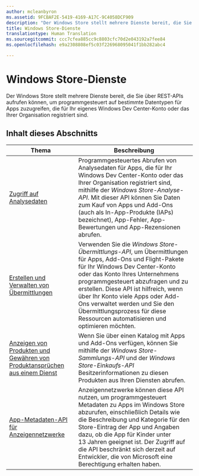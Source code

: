```yaml
---
author: mcleanbyron
ms.assetid: 9FCBAF2E-5419-4169-A17C-9C4058DCF909
description: "Der Windows Store stellt mehrere Dienste bereit, die Sie über REST-APIs aufrufen können, um programmgesteuert auf bestimmte Datentypen für Apps zugreifen können, die für Ihr eigenes oder das Windows Dev Center-Konto Ihrer Organisation registriert sind."
title: Windows Store-Dienste
translationtype: Human Translation
ms.sourcegitcommit: ccc7cfea885cc9c8803cfc70d2e043192a7fee84
ms.openlocfilehash: e9a2308808ef5c03f226968095041f1bb282abc4

---
```


# <a name="windows-store-services"></a>Windows Store-Dienste

Der Windows Store stellt mehrere Dienste bereit, die Sie über REST-APIs aufrufen können, um programmgesteuert auf bestimmte Datentypen für Apps zuzugreifen, die für Ihr eigenes Windows Dev Center-Konto oder das Ihrer Organisation registriert sind.

## <a name="in-this-section"></a>Inhalt dieses Abschnitts


| Thema            | Beschreibung                 |
|------------------|-----------------------------|
| [Zugriff auf Analysedaten](access-analytics-data-using-windows-store-services.md) | Programmgesteuertes Abrufen von Analysedaten für Apps, die für Ihr Windows Dev Center-Konto oder das Ihrer Organisation registriert sind, mithilfe der *Windows Store-Analyse-API*. Mit dieser API können Sie Daten zum Kauf von Apps und Add-Ons (auch als In-App-Produkte (IAPs) bezeichnet), App-Fehler, App-Bewertungen und App-Rezensionen abrufen. |
| [Erstellen und Verwalten von Übermittlungen](create-and-manage-submissions-using-windows-store-services.md) | Verwenden Sie die *Windows Store-Übermittlungs-API*, um Übermittlungen für Apps, Add-Ons und Flight-Pakete für Ihr Windows Dev Center-Konto oder das Konto Ihres Unternehmens programmgesteuert abzufragen und zu erstellen. Diese API ist hilfreich, wenn über Ihr Konto viele Apps oder Add-Ons verwaltet werden und Sie den Übermittlungsprozess für diese Ressourcen automatisieren und optimieren möchten. |
| [Anzeigen von Produkten und Gewähren von Produktansprüchen aus einem Dienst](view-and-grant-products-from-a-service.md)  | Wenn Sie über einen Katalog mit Apps und Add-Ons verfügen, können Sie mithilfe der *Windows Store-Sammlungs-API* und der *Windows Store-Einkaufs-API* Besitzerinformationen zu diesen Produkten aus Ihren Diensten abrufen.  |
| [App-Metadaten-API für Anzeigennetzwerke](app-metadata-api-for-advertising-networks.md)  | Anzeigennetzwerke können diese API nutzen, um programmgesteuert Metadaten zu Apps im Windows Store abzurufen, einschließlich Details wie die Beschreibung und Kategorie für den Store-Eintrag der App und Angaben dazu, ob die App für Kinder unter 13 Jahren geeignet ist. Der Zugriff auf die API beschränkt sich derzeit auf Entwickler, die von Microsoft eine Berechtigung erhalten haben.  |



 

 

 



<!--HONumber=Dec16_HO3-->


